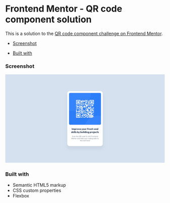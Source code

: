 # Frontend Mentor - QR code component solution

This is a solution to the [QR code component challenge on Frontend Mentor](https://www.frontendmentor.io/challenges/qr-code-component-iux_sIO_H).

  - [Screenshot](#screenshot)

  - [Built with](#built-with)


### Screenshot

![](./design/desktop-design.jpg)



### Built with

- Semantic HTML5 markup
- CSS custom properties
- Flexbox

